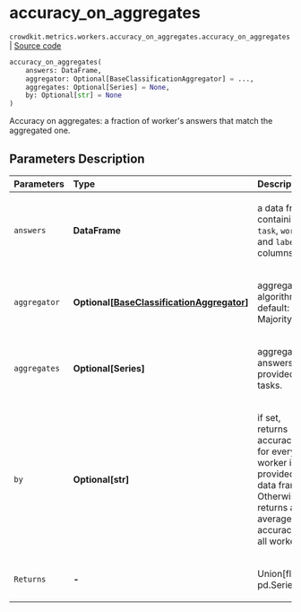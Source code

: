 # accuracy_on_aggregates
`crowdkit.metrics.workers.accuracy_on_aggregates.accuracy_on_aggregates` | [Source code](https://github.com/Toloka/crowd-kit/blob/v1.1.0.rc2/crowdkit/metrics/workers/accuracy_on_aggregates.py#L13)

```python
accuracy_on_aggregates(
    answers: DataFrame,
    aggregator: Optional[BaseClassificationAggregator] = ...,
    aggregates: Optional[Series] = None,
    by: Optional[str] = None
)
```

Accuracy on aggregates: a fraction of worker's answers that match the aggregated one.

## Parameters Description

| Parameters | Type | Description |
| :----------| :----| :-----------|
`answers`|**DataFrame**|<p>a data frame containing `task`, `worker` and `label` columns.</p>
`aggregator`|**Optional\[[BaseClassificationAggregator](crowdkit.aggregation.base.BaseClassificationAggregator.md)\]**|<p>aggregation algorithm. default: MajorityVote</p>
`aggregates`|**Optional\[Series\]**|<p>aggregated answers for provided tasks.</p>
`by`|**Optional\[str\]**|<p>if set, returns accuracies for every worker in provided data frame. Otherwise, returns an average accuracy of all workers.</p>
`Returns`|**-**|<p>Union[float, pd.Series]</p>
